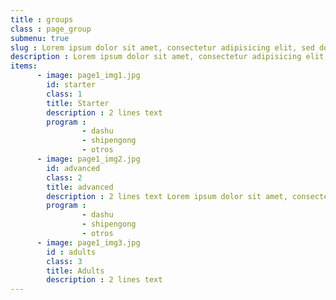 ```yaml
---
title : groups
class : page_group
submenu: true
slug : Lorem ipsum dolor sit amet, consectetur adipisicing elit, sed do eiusmod tempor incididunt ut labore et dolore magna aliqua. 
description : Lorem ipsum dolor sit amet, consectetur adipisicing elit, sed do eiusmod tempor incididunt ut labore et dolore magna aliqua. Ut enim ad minim veniam, quis nostrud exercitation ullamco laboris nisi ut aliquip ex ea commodo consequat. Duis aute irure dolor in
items:
      - image: page1_img1.jpg
        id: starter
        class: 1
        title: Starter
        description : 2 lines text
        program :
                - dashu
                - shipengong
                - otros
      - image: page1_img2.jpg
        id: advanced
        class: 2
        title: advanced
        description : 2 lines text Lorem ipsum dolor sit amet, consectetur adipisicing elit, sed do eiusmod tempor incididunt ut labore et dolore magna aliqua. Ut enim ad minim veniam, quis nostrud exercitation ullamco laboris nisi ut aliquip ex ea commodo consequat. Duis aute irure dolor in reprehenderit in voluptate velit esse cillum dolore eu fugiat nulla pariatur. Excepteur sint occaecat cupidatat non proident, sunt in culpa qui officia deserunt mollit anim id est laborum.
        program :
                - dashu
                - shipengong
                - otros
      - image: page1_img3.jpg
        id : adults
        class: 3
        title: Adults
        description : 2 lines text
---
```

[comments]: # (the images location is pages/images/groups/gallery+$item.id)
